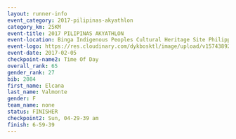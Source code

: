 ```yaml
---
layout: runner-info 
event_category: 2017-pilipinas-akyathlon 
category_km: 25KM 
event-title: 2017 PILIPINAS AKYATHLON 
event-location: Binga Indigenous Peoples Cultural Heritage Site Philippines 
event-logo: https://res.cloudinary.com/dykbosktl/image/upload/v1574389257/Logo/logo_znhnls.jpg 
event-date: 2017-02-05 
checkpoint-name2: Time Of Day 
overall_rank: 65
gender_rank: 27
bib: 2084
first_name: Elcana
last_name: Valmonte
gender: F
team_name: none
status: FINISHER
checkpoint2: Sun, 04-29-39 am
finish: 6-59-39
---
```

